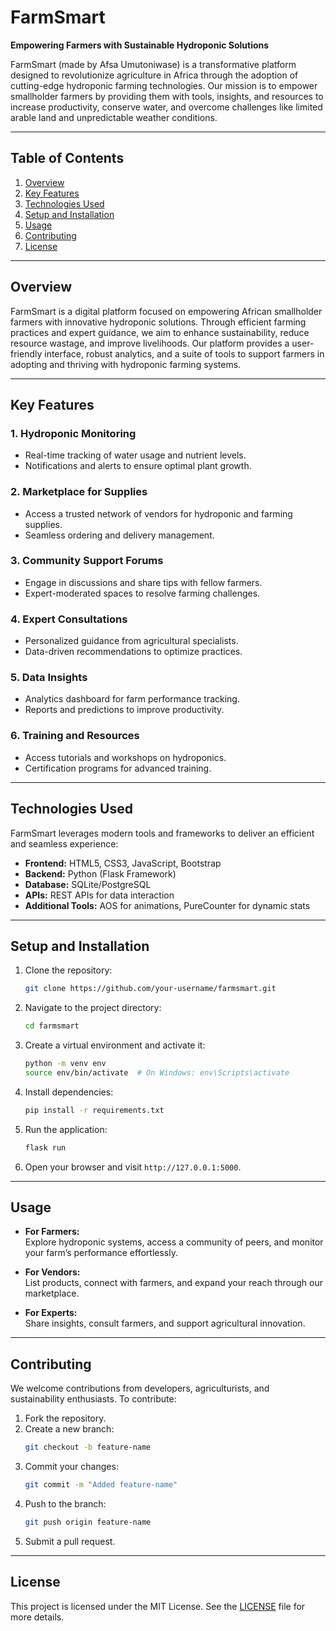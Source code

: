 # FarmSmart

**Empowering Farmers with Sustainable Hydroponic Solutions**

FarmSmart (made by Afsa Umutoniwase) is a transformative platform designed to revolutionize agriculture in Africa through the adoption of cutting-edge hydroponic farming technologies. Our mission is to empower smallholder farmers by providing them with tools, insights, and resources to increase productivity, conserve water, and overcome challenges like limited arable land and unpredictable weather conditions.

---

## Table of Contents

1. [Overview](#overview)  
2. [Key Features](#key-features)  
3. [Technologies Used](#technologies-used)  
4. [Setup and Installation](#setup-and-installation)  
5. [Usage](#usage)  
6. [Contributing](#contributing)  
7. [License](#license)  

---

## Overview

FarmSmart is a digital platform focused on empowering African smallholder farmers with innovative hydroponic solutions. Through efficient farming practices and expert guidance, we aim to enhance sustainability, reduce resource wastage, and improve livelihoods. Our platform provides a user-friendly interface, robust analytics, and a suite of tools to support farmers in adopting and thriving with hydroponic farming systems.

---

## Key Features

### 1. Hydroponic Monitoring  
- Real-time tracking of water usage and nutrient levels.  
- Notifications and alerts to ensure optimal plant growth.  

### 2. Marketplace for Supplies  
- Access a trusted network of vendors for hydroponic and farming supplies.  
- Seamless ordering and delivery management.  

### 3. Community Support Forums  
- Engage in discussions and share tips with fellow farmers.  
- Expert-moderated spaces to resolve farming challenges.  

### 4. Expert Consultations  
- Personalized guidance from agricultural specialists.  
- Data-driven recommendations to optimize practices.  

### 5. Data Insights  
- Analytics dashboard for farm performance tracking.  
- Reports and predictions to improve productivity.  

### 6. Training and Resources  
- Access tutorials and workshops on hydroponics.  
- Certification programs for advanced training.  

---

## Technologies Used

FarmSmart leverages modern tools and frameworks to deliver an efficient and seamless experience:  

- **Frontend:** HTML5, CSS3, JavaScript, Bootstrap  
- **Backend:** Python (Flask Framework)  
- **Database:** SQLite/PostgreSQL  
- **APIs:** REST APIs for data interaction  
- **Additional Tools:** AOS for animations, PureCounter for dynamic stats  

---

## Setup and Installation

1. Clone the repository:
   ```bash
   git clone https://github.com/your-username/farmsmart.git
   ```
2. Navigate to the project directory:
   ```bash
   cd farmsmart
   ```
3. Create a virtual environment and activate it:
   ```bash
   python -m venv env
   source env/bin/activate  # On Windows: env\Scripts\activate
   ```
4. Install dependencies:
   ```bash
   pip install -r requirements.txt
   ```
5. Run the application:
   ```bash
   flask run
   ```
6. Open your browser and visit `http://127.0.0.1:5000`.

---

## Usage

- **For Farmers:**  
  Explore hydroponic systems, access a community of peers, and monitor your farm’s performance effortlessly.  

- **For Vendors:**  
  List products, connect with farmers, and expand your reach through our marketplace.  

- **For Experts:**  
  Share insights, consult farmers, and support agricultural innovation.  

---

## Contributing

We welcome contributions from developers, agriculturists, and sustainability enthusiasts. To contribute:  

1. Fork the repository.  
2. Create a new branch:  
   ```bash
   git checkout -b feature-name
   ```  
3. Commit your changes:  
   ```bash
   git commit -m "Added feature-name"
   ```  
4. Push to the branch:  
   ```bash
   git push origin feature-name
   ```  
5. Submit a pull request.  

---

## License

This project is licensed under the MIT License. See the [LICENSE](LICENSE) file for more details.